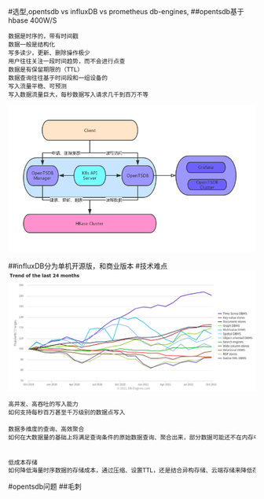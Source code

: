 #选型,opentsdb vs influxDB vs prometheus
db-engines,[](https://db-engines.com/en/ranking_categories)
##opentsdb基于hbase
400W/S
```
数据是时序的，带有时间戳
数据一般是结构化
写多读少，更新、删除操作极少
用户往往关注一段时间趋势，而不会进行点查
数据是有保留期限的（TTL）
数据查询往往基于时间段和一组设备的
写入流量平稳、可预测
写入数据流量巨大，每秒数据写入请求几千到百万不等
```
![](.z_06_时序数据库_opentsdb_选型_images/7ec532b3.png)

##influxDB分为单机开源版，和商业版本
#技术难点
![](.z_06_时序数据库_opentsdb_选型_images/c9031337.png)
```asp
高并发、高吞吐的写入能力
如何支持每秒百万甚至千万级别的数据点写入

数据多维度的查询、高效聚合
如何在大数据量的基础上将满足查询条件的原始数据查询、聚合出来，部分数据可能还不在内存中


低成本存储
如何降低海量时序数据的存储成本，通过压缩、设置TTL，还是结合异构存储、云端存储来降低存储成本
```
#opentsdb问题
##毛刺
